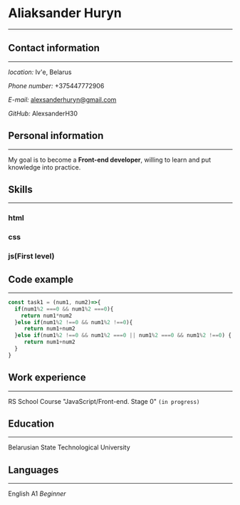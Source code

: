 # Aliaksander Huryn

____
## Contact information

 ____
 *location:* Iv'e, Belarus 

 *Phone number:* +375447772906

 *E-mail:* alexsanderhuryn@gmail.com

 *GitHub:* AlexsanderH30
## Personal information

  ____
My goal is to become a **Front-end developer**, willing to learn and put knowledge into practice.
## Skills

____
### html 

### css

### js(First level) 

## Code example
____
``` javaScript
const task1 = (num1, num2)=>{
  if(num1%2 ===0 && num1%2 ===0){
    return num1*num2
  }else if(num1%2 !==0 && num1%2 !==0){
     return num1+num2
  }else if(num1%2 !==0 && num1%2 ===0 || num1%2 ===0 && num1%2 !==0) {
     return num1+num2
  }
}
```
## Work experience

____
RS School Course "JavaScript/Front-end. Stage 0" `(in progress)`

## Education

____

Belarusian State Technological University

## Languages

____

English A1 *Beginner*